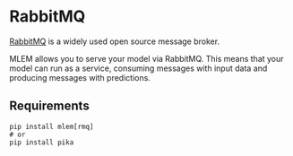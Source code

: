 # RabbitMQ

[RabbitMQ](https://www.rabbitmq.com) is a widely used open source message
broker.

MLEM allows you to serve your model via RabbitMQ. This means that your model can
run as a service, consuming messages with input data and producing messages with
predictions.

## Requirements

```cli
pip install mlem[rmq]
# or
pip install pika
```
